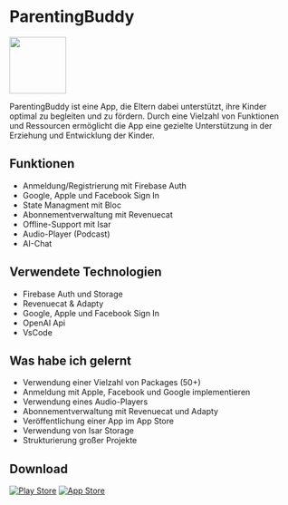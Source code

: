 # ParentingBuddy

<img src="https://github.com/Marc4k/me/assets/80976974/7e7228a1-f68c-4702-a750-dd22068a97f4" height="100">


ParentingBuddy ist eine App, die Eltern dabei unterstützt, ihre Kinder optimal zu begleiten und zu fördern.
Durch eine Vielzahl von Funktionen und Ressourcen ermöglicht die App eine gezielte Unterstützung in der Erziehung und Entwicklung der Kinder.



## Funktionen
- Anmeldung/Registrierung mit Firebase Auth
- Google, Apple und Facebook Sign In
- State Managment mit Bloc
- Abonnementverwaltung mit Revenuecat
- Offline-Support mit Isar
- Audio-Player (Podcast)
- AI-Chat


## Verwendete Technologien
- Firebase Auth und Storage
- Revenuecat & Adapty 
- Google, Apple und Facebook Sign In
- OpenAI Api 
- VsCode 



## Was habe ich gelernt

- Verwendung einer Vielzahl von Packages (50+)
- Anmeldung mit Apple, Facebook und Google implementieren
- Verwendung eines Audio-Players
- Abonnementverwaltung mit Revenuecat und Adapty
- Veröffentlichung einer App im App Store
- Verwendung von Isar Storage
- Strukturierung großer Projekte

## Download
[![Play Store](https://img.shields.io/badge/Google_Play-414141?style=for-the-badge&logo=google-play&logoColor=white)](https://play.google.com/store/apps/details?id=app.parentingbuddy.android)
[![App Store](https://img.shields.io/badge/App_Store-0D96F6?style=for-the-badge&logo=app-store&logoColor=white)](https://apps.apple.com/at/app/erziehungs-app-parentingbuddy/id1668571408?l=en)


